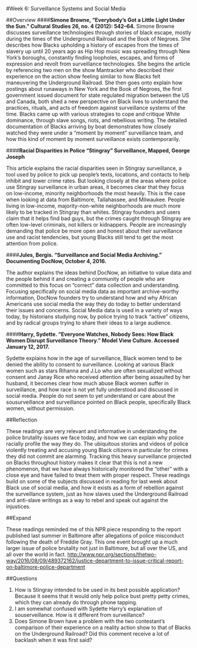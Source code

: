 #Week 6: Surveillance Systems and Social Media 

##Overview
####**Simone Browne, “Everybody’s Got a Little Light Under the Sun.” Cultural Studies 26, no. 4 (2012): 542–64.**
Simone Browne discusses surveillance technologies through stories of black escape, mostly during the times of the Underground Railroad and the Book of Negroes. She describes how Blacks upholding a history of escapes from the times of slavery up until 20 years ago as Hip Hop music was spreading through New York’s boroughs, constantly finding loopholes, escapes, and forms of expression and revolt from surveillance technologies. She begins the article by referencing two men on the show Mantracker who described their experience on the action show feeling similar to how Blacks felt maneuvering the Underground Railroad. She then goes onto explain how postings about runaways in New York and the Book of Negroes, the first government issued document for state regulated migration between the US and Canada, both shed a new perspective on Black lives to understand the practices, rituals, and acts of freedom against surveillance systems of the time. Blacks came up with various strategies to cope and critique White dominance, through slave songs, riots, and rebellious writing. The detailed documentation of Blacks arriving by boat demonstrates how closely watched they were under a “moment by moment” surveillance team, and how this kind of moment by moment surveillance exists contemporarily.  

####**Racial Disparities in Police “Stingray” Surveillance, Mapped, George Joseph** 

This article explains the racial disparities seen in Stingray surveillance, a tool used by police to pick up people’s texts, locations, and contacts to help inhibit and lower crime rates. But looking closely at the areas where police use Stingray surveillance in urban areas, it becomes clear that they focus on low-income, minority neighborhoods the most heavily. This is the case when looking at data from Baltimore, Tallahassee, and Milwaukee. People living in low-income, majority-non-white neighborhoods are much more likely to be tracked in Stingray than whites. Stingray founders and users claim that it helps find bad guys, but the crimes caught through Stingray are often low-level criminals, not killers or kidnappers. People are increasingly demanding that police be more open and honest about their surveillance use and racist tendencies, but young Blacks still tend to get the most attention from police. 

####**Jules, Bergis. “Surveillance and Social Media Archiving.” Documenting DocNow, October 4, 2016.**

The author explains the ideas behind DocNow, an initiative to value data and the people behind it and creating a community of people who are committed to this focus on “correct” data collection and understanding. Focusing specifically on social media data as important archive-worthy information, DocNow founders try to understand how and why African Americans use social media the way they do today to better understand their issues and concerns. Social Media data is used in a variety of ways today, by historians studying now, by police trying to track “active” citizens, and by radical groups trying to share their ideas to a large audience. 

####**Harry, Sydette. “Everyone Watches, Nobody Sees: How Black Women Disrupt Surveillance Theory.” Model View Culture. Accessed January 12, 2017.** 

Sydette explains how in the age of surveillance, Black women tend to be denied the ability to consent to surveillance. Looking at various Black women such as stars Rihanna and J.Lo who are often sexualized without consent and Janay Rice who received attention after being assaulted by her husband, it becomes clear how much abuse Black women suffer in surveillance, and how race is not yet fully understood and discussed in social media. People do not seem to yet understand or care about the sousurveillance and surveillance pointed on Black people, specifically Black women, without permission. 

##Reflection

These readings are very relevant and informative in understanding the police brutality issues we face today, and how we can explain why police racially profile the way they do. The ubiquitous stories and videos of police violently treating and accusing young Black citizens in particular for crimes they did not commit are alarming. Tracking this heavy surveillance projected on Blacks throughout history makes it clear that this is not a new phenomenon, that we have always historically monitored the “other” with a close eye and have failed to treat them with proper respect. These readings build on some of the subjects discussed in reading for last week about Black use of social media, and how it exists as a form of rebellion against the surveillance system, just as how slaves used the Underground Railroad and anti-slave writings as a way to rebel and speak out against the injustices. 

##Expand 

These readings reminded me of this NPR piece responding to the report published last summer in Baltimore after allegations of police misconduct following the death of Freddie Gray. This one event brought up a much larger issue of police brutality not just in Baltimore, but all over the US, and all over the world in fact. 
http://www.npr.org/sections/thetwo-way/2016/08/09/489372162/justice-department-to-issue-critical-report-on-baltimore-police-department

##Questions

1.	How is Stingray intended to be used in its best possible application? Because it seems that it would only help police bust pretty petty crimes, which they can already do through phone tapping. 
2.	I am somewhat confused with Sydette Harry’s explanation of souserveillance. How is it different from surveillance? 
3.	Does Simone Brown have a problem with the two contestant’s comparison of their experience on a reality action show to that of Blacks on the Underground Railroad? Did this comment receive a lot of backlash when it was first said? 
